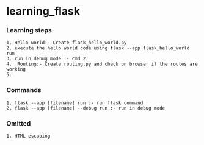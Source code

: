 # learning_flask

### Learning steps
    
    1. Hello world:- Create flask_hello_world.py
    2. execute the hello world code using flask --app flask_hello_world run
    3. run in debug mode :- cmd 2
    4.  Routing:- Create routing.py and check on browser if the routes are working
    5.  

### Commands 
    1. flask --app [filename] run :- run flask command
    2. flask --app [filename] --debug run :- run in debug mode

### Omitted
    1. HTML escaping